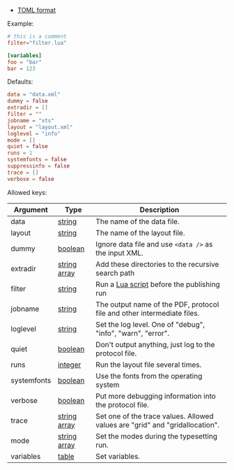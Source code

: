 * [TOML format](https://toml.io/en/)

Example:

```toml title="xts.cfg"
# this is a comment
filter="filter.lua"

[variables]
foo = "bar"
bar = 123
```

Defaults:

```toml title="xts.cfg"
data = "data.xml"
dummy = false
extradir = []
filter = ""
jobname = "xts"
layout = "layout.xml"
loglevel = "info"
mode = []
quiet = false
runs = 1
systemfonts = false
suppressinfo = false
trace = []
verbose = false
```


Allowed keys:


| Argument    | Type                                            | Description                                                                  |
| ----------- | ----------------------------------------------- | ---------------------------------------------------------------------------- |
| data        | [string](https://toml.io/en/v1.0.0#string)      | The name of the data file.                                                   |
| layout      | [string](https://toml.io/en/v1.0.0#string)      | The name of the layout file.                                                 |
| dummy       | [boolean](https://toml.io/en/v1.0.0#boolean)    | Ignore data file and use `<data />` as the input XML.                        |
| extradir    | [string array](https://toml.io/en/v1.0.0#array) | Add these directories to the recursive search path                           |
| filter      | [string](https://toml.io/en/v1.0.0#string)      | Run a [Lua script](luafilter.md) before the publishing run                   |
| jobname     | [string](https://toml.io/en/v1.0.0#string)      | The output name of the PDF, protocol file and other intermediate files.      |
| loglevel    | [string](https://toml.io/en/v1.0.0#string)      | Set the log level. One of "debug", "info", "warn", "error".                  |
| quiet       | [boolean](https://toml.io/en/v1.0.0#boolean)    | Don't output anything, just log to the protocol file.                        |
| runs        | [integer](https://toml.io/en/v1.0.0#integer)    | Run the layout file several times.                                           |
| systemfonts | [boolean](https://toml.io/en/v1.0.0#boolean)    | Use the fonts from the operating system                                      |
| verbose     | [boolean](https://toml.io/en/v1.0.0#boolean)    | Put more debugging information into the protocol file.                       |
| trace       | [string array](https://toml.io/en/v1.0.0#array) | Set one of the trace values. Allowed values are "grid" and "gridallocation". |
| mode        | [string array](https://toml.io/en/v1.0.0#array) | Set the modes during the typesetting run.                                    |
| variables   | [table](https://toml.io/en/v1.0.0#table)        | Set variables.                                                               |

